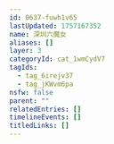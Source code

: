 ```yaml
---
id: 0637-fuwh1v65
lastUpdated: 1757167352
name: 深圳六魔女
aliases: []
layer: 3
categoryId: cat_1wmCydV7
tagIds:
  - tag_6irejv37
  - tag_jKWvm6pa
nsfw: false
parent: ""
relatedEntries: []
timelineEvents: []
titledLinks: []
---
```


